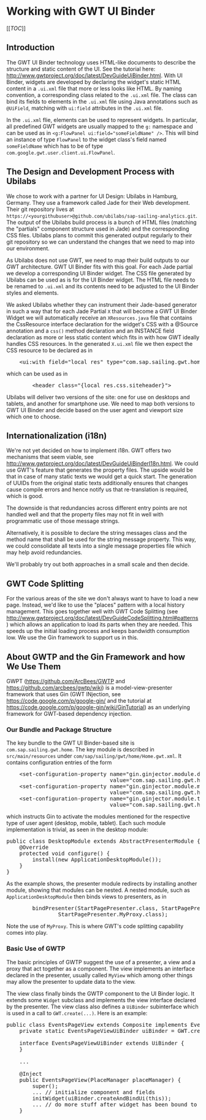 # Working with GWT UI Binder

[[_TOC_]]

## Introduction

The GWT UI Binder technology uses HTML-like documents to describe the structure and static content of the UI. See the tutorial here: http://www.gwtproject.org/doc/latest/DevGuideUiBinder.html. With UI Binder, widgets are developed by declaring the widget's static HTML content in a `.ui.xml` file that more or less looks like HTML. By naming convention, a corresponding class related to the `.ui.xml` file. The class can bind its fields to elements in the `.ui.xml` file using Java annotations such as `@UiField`, matching with `ui:field` attributes in the `.ui.xml` file.

In the `.ui.xml` flie, elements can be used to represent widgets. In particular, all predefined GWT widgets are usually mapped to the `g:` namespace and can be used as in `<g:FlowPanel ui:field="someFieldName" />`. This will bind an instance of type `FlowPanel` to the widget class's field named `someFieldName` which has to be of type `com.google.gwt.user.client.ui.FlowPanel`.

## The Design and Development Process with Ubilabs

We chose to work with a partner for UI Design: Ubilabs in Hamburg, Germany. They use a framework called Jade for their Web development. Their git repository lives at `https://<yourgithubuser>@github.com/ubilabs/sap-sailing-analytics.git`. The output of the Ubilabs build process is a bunch of HTML files (matching the "partials" component structure used in Jade) and the corresponding CSS files. Ubilabs plans to commit this generated output regularly to their git repository so we can understand the changes that we need to map into our environment.

As Ubilabs does not use GWT, we need to map their build outputs to our GWT architecture. GWT UI Binder fits with this goal. For each Jade partial we develop a corresponding UI Binder widget. The CSS file generated by Ubilabs can be used as is for the UI Binder widget. The HTML file needs to be renamed to `.ui.xml` and its contents need to be adjusted to the UI Binder styles and elements.

We asked Ubilabs whether they can instrument their Jade-based generator in such a way that for each Jade Partial `X` that will become a GWT UI Binder Widget we will automatically receive an `XResources.java` file that contains the CssResource interface declaration for the widget's CSS with a @Source annotation and a `css()` method declaration and an INSTANCE field declaration as more or less static content which fits in with how GWT ideally handles CSS resources. In the generated `X.ui.xml` file we then expect the CSS resource to be declared as in

<pre>
  	&lt;ui:with field="local_res" type="com.sap.sailing.gwt.home...XResources" /&gt;
</pre>

which can be used as in

<pre>
        &lt;header class="{local_res.css.siteheader}"&gt;
</pre>

Ubilabs will deliver two versions of the site: one for use on desktops and tablets, and another for smartphone use. We need to map both versions to GWT UI Binder and decide based on the user agent and viewport size which one to choose.

## Internationalization (i18n)

We're not yet decided on how to implement i18n. GWT offers two mechanisms that seem viable, see http://www.gwtproject.org/doc/latest/DevGuideUiBinderI18n.html. We could use GWT's feature that generates the property files. The upside would be that in case of many static texts we would get a quick start. The generation of UUIDs from the original static texts additionally ensures that changes cause compile errors and hence notify us that re-translation is required, which is good.

The downside is that redundancies across different entry points are not handled well and that the property files may not fit in well with programmatic use of those message strings.

Alternatively, it is possible to declare the string messages class and the method name that shall be used for the string message property. This way, we could consolidate all texts into a single message properties file which may help avoid redundancies.

We'll probably try out both approaches in a small scale and then decide.

## GWT Code Splitting

For the various areas of the site we don't always want to have to load a new page. Instead, we'd like to use the "places" pattern with a local history management. This goes together well with GWT Code Splitting (see http://www.gwtproject.org/doc/latest/DevGuideCodeSplitting.html#patterns) which allows an application to load its parts when they are needed. This speeds up the initial loading process and keeps bandwidth consumption low. We use the Gin framework to support us in this.

## About GWTP and the Gin Framework and how We Use Them

GWPT (https://github.com/ArcBees/GWTP and https://github.com/arcbees/gwtp/wiki) is a model-view-presenter framework that uses Gin (GWT INjection, see https://code.google.com/p/google-gin/ and the tutorial at https://code.google.com/p/google-gin/wiki/GinTutorial) as an underlying framework for GWT-based dependency injection.

### Our Bundle and Package Structure

The key bundle to the GWT UI Binder-based site is `com.sap.sailing.gwt.home`. The key module is described in `src/main/resources` under `com/sap/sailing/gwt/home/Home.gwt.xml`. It contains configuration entries of the form

<pre>
    &lt;set-configuration-property name="gin.ginjector.module.desktop"
                                value="com.sap.sailing.gwt.home.client.gin.DesktopModule" /&gt;
    &lt;set-configuration-property name="gin.ginjector.module.mobile"
                                value="com.sap.sailing.gwt.home.client.gin.MobileModule" /&gt;
    &lt;set-configuration-property name="gin.ginjector.module.tablet"
                                value="com.sap.sailing.gwt.home.client.gin.TabletModule" /&gt;
</pre>

which instructs Gin to activate the modules mentioned for the respective type of user agent (desktop, mobile, tablet). Each such module implementation is trivial, as seen in the desktop module:

<pre>
public class DesktopModule extends AbstractPresenterModule {
    @Override
    protected void configure() {
        install(new ApplicationDesktopModule());
    }
}
</pre>

As the example shows, the presenter module redirects by installing another module, showing that modules can be nested. A nested module, such as `ApplicationDesktopModule` then binds views to presenters, as in

<pre>
        bindPresenter(StartPagePresenter.class, StartPagePresenter.MyView.class, StartPageView.class,
                StartPagePresenter.MyProxy.class);
</pre>

Note the use of `MyProxy`. This is where GWT's code splitting capability comes into play.

### Basic Use of GWTP

The basic principles of GWTP suggest the use of a presenter, a view and a proxy that act together as a component. The view implements an interface declared in the presenter, usually called `MyView` which among other things may allow the presenter to update data to the view.

The view class finally binds the GWTP component to the UI Binder logic. It extends some `Widget` subclass and implements the view interface declared by the presenter. The view class also defines a `UiBinder` subinterface which is used in a call to `GWT.create(...)`. Here is an example:

<pre>
public class EventsPageView extends Composite implements EventsPagePresenter.MyView {
    private static EventsPageViewUiBinder uiBinder = GWT.create(EventsPageViewUiBinder.class);

    interface EventsPageViewUiBinder extends UiBinder<Widget, EventsPageView> {
    }

    ...

    @Inject
    public EventsPageView(PlaceManager placeManager) {
        super();
        ... // initialize component and fields
        initWidget(uiBinder.createAndBindUi(this));
        ... // do more stuff after widget has been bound to .ui.xml
    }
</pre>